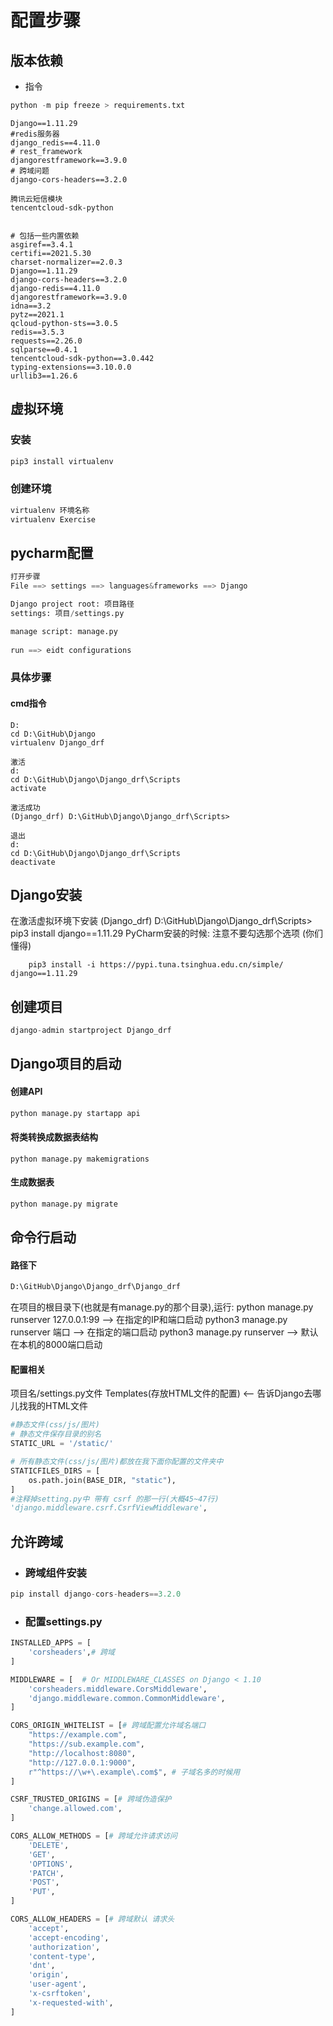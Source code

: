# 配置步骤

## 版本依赖

- 指令

```python
python -m pip freeze > requirements.txt
```



```text
Django==1.11.29
#redis服务器
django_redis==4.11.0
# rest_framework
djangorestframework==3.9.0
# 跨域问题
django-cors-headers==3.2.0

腾讯云短信模块
tencentcloud-sdk-python


# 包括一些内置依赖
asgiref==3.4.1
certifi==2021.5.30
charset-normalizer==2.0.3
Django==1.11.29
django-cors-headers==3.2.0
django-redis==4.11.0
djangorestframework==3.9.0
idna==3.2
pytz==2021.1
qcloud-python-sts==3.0.5
redis==3.5.3
requests==2.26.0
sqlparse==0.4.1
tencentcloud-sdk-python==3.0.442
typing-extensions==3.10.0.0
urllib3==1.26.6
```

## 虚拟环境

### 安装

```python
pip3 install virtualenv
```

### 创建环境

```python
virtualenv 环境名称
virtualenv Exercise
```

## pycharm配置

```python
打开步骤
File ==> settings ==> languages&frameworks ==> Django

Django project root: 项目路径
settings: 项目/settings.py

manage script: manage.py
    
run ==> eidt configurations
```



### 具体步骤

#### cmd指令

	D:
	cd D:\GitHub\Django
	virtualenv Django_drf
	
	激活
	d:
	cd D:\GitHub\Django\Django_drf\Scripts
	activate
	
	激活成功
	(Django_drf) D:\GitHub\Django\Django_drf\Scripts>
	
	退出
	d:
	cd D:\GitHub\Django\Django_drf\Scripts
	deactivate

## Django安装

在激活虚拟环境下安装
			(Django_drf) D:\GitHub\Django\Django_drf\Scripts>
				pip3 install django==1.11.29
			PyCharm安装的时候:
		注意不要勾选那个选项 (你们懂得)

		pip3 install -i https://pypi.tuna.tsinghua.edu.cn/simple/ django==1.11.29

## 创建项目

```python
django-admin startproject Django_drf
```

## Django项目的启动

#### 创建API

```python
python manage.py startapp api
```

#### 将类转换成数据表结构

```text
python manage.py makemigrations
```

#### 生成数据表

```python
python manage.py migrate
```



## 命令行启动

#### 路径下

```python
D:\GitHub\Django\Django_drf\Django_drf
```

在项目的根目录下(也就是有manage.py的那个目录),运行:
				python manage.py runserver 127.0.0.1:99 --> 在指定的IP和端口启动
				python3 manage.py runserver 端口   --> 在指定的端口启动
				python3 manage.py runserver        --> 默认在本机的8000端口启动

#### 配置相关   

项目名/settings.py文件
		Templates(存放HTML文件的配置)       <-- 告诉Django去哪儿找我的HTML文件
		

```python
#静态文件(css/js/图片)
# 静态文件保存目录的别名
STATIC_URL = '/static/'

# 所有静态文件(css/js/图片)都放在我下面你配置的文件夹中
STATICFILES_DIRS = [
    os.path.join(BASE_DIR, "static"),
]
#注释掉setting.py中 带有 csrf 的那一行(大概45~47行)
'django.middleware.csrf.CsrfViewMiddleware',
```

## 允许跨域

- ### 跨域组件安装

```python
pip install django-cors-headers==3.2.0
```

- ### 配置settings.py

```python
INSTALLED_APPS = [
    'corsheaders',# 跨域
]

MIDDLEWARE = [  # Or MIDDLEWARE_CLASSES on Django < 1.10
    'corsheaders.middleware.CorsMiddleware',
    'django.middleware.common.CommonMiddleware',
]

CORS_ORIGIN_WHITELIST = [# 跨域配置允许域名端口
    "https://example.com",
    "https://sub.example.com",
    "http://localhost:8080",
    "http://127.0.0.1:9000",
    r"^https://\w+\.example\.com$", # 子域名多的时候用
]

CSRF_TRUSTED_ORIGINS = [# 跨域伪造保护
    'change.allowed.com',
]

CORS_ALLOW_METHODS = [# 跨域允许请求访问
    'DELETE',
    'GET',
    'OPTIONS',
    'PATCH',
    'POST',
    'PUT',
]

CORS_ALLOW_HEADERS = [# 跨域默认 请求头
    'accept',
    'accept-encoding',
    'authorization',
    'content-type',
    'dnt',
    'origin',
    'user-agent',
    'x-csrftoken',
    'x-requested-with',
]
```

